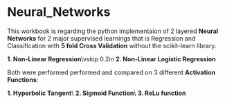# Neural_Networks
This workbook is regarding the python implementaion of 2 layered **Neural Networks** for 2 major supervised learnings that is Regression and Classification with **5 fold Cross Validation** without the scikit-learn library.

**1. Non-Linear Regression**\vskip 0.2in
**2. Non-Linear Logistic Regression**

Both were performed performed and compared on 3 different **Activation Functions**:

**1. Hyperbolic Tangent**\\
**2. Sigmoid Function**\\
**3. ReLu function**
